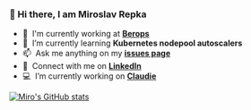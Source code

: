 ### :wave: Hi there, I am Miroslav Repka

- :office: &nbsp;I'm currently working at **[Berops]**
- :seedling: &nbsp;I’m currently learning **Kubernetes nodepool autoscalers**
- :mailbox: &nbsp;Ask me anything on my **[issues page]**
- :speech_balloon: &nbsp;Connect with me on **[LinkedIn]**
- :computer: &nbsp;I’m currently working on **[Claudie]**

<!-- links -->
[berops]: https://github.com/Berops "Berops"
[issues page]: https://github.com/MiroslavRepka/MiroslavRepka/issues "MiroslavRepka/issues"
[linkedin]: https://www.linkedin.com/in/miroslavrepka "Miroslav Repka LinkedIn"
[claudie]: https://github.com/Berops/claudie "Claudie"

[![Miro's GitHub stats](https://github-readme-stats.vercel.app/api?username=MiroslavRepka&count_private=true&show_icons=true&theme=transparent&hide=stars)](https://github.com/anuraghazra/github-readme-stats)
